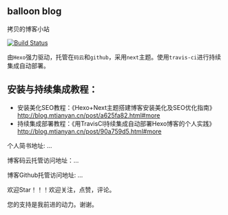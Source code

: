 ## balloon blog

拷贝的博客小站

[![Build Status](https://travis-ci.org/mtianyan/hexoBlog-Github.svg?branch=master)](https://travis-ci.org/mtianyan/hexoBlog-Github)

由`Hexo`强力驱动，托管在`码云`和`github`，采用`next`主题。使用`travis-ci`进行持续集成自动部署。

## 安装与持续集成教程：

- 安装美化SEO教程：《Hexo+Next主题搭建博客安装美化及SEO优化指南》
	http://blog.mtianyan.cn/post/a625fa82.html#more
- 持续集成部署教程：《用TravisCI持续集成自动部署Hexo博客的个人实践》
	http://blog.mtianyan.cn/post/90a759d5.html#more

个人简书地址: ...

博客码云托管访问地址：...

博客Github托管访问地址: ...

欢迎Star！！！欢迎关注，点赞，评论。

您的支持是我前进的动力。谢谢。
